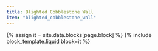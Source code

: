 ```yaml
---
title: Blighted Cobblestone Wall
item: "blighted_cobblestone_wall"
---
```


{% assign it = site.data.blocks[page.block] %}
{% include block_template.liquid block=it %}

